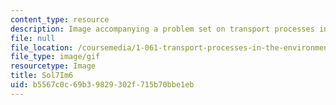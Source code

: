 ```yaml
---
content_type: resource
description: Image accompanying a problem set on transport processes in the environment.
file: null
file_location: /coursemedia/1-061-transport-processes-in-the-environment-fall-2008/b5567c0c69b39829302f715b70bbe1eb_Sol7Im6.gif
file_type: image/gif
resourcetype: Image
title: Sol7Im6
uid: b5567c0c-69b3-9829-302f-715b70bbe1eb
---
```

